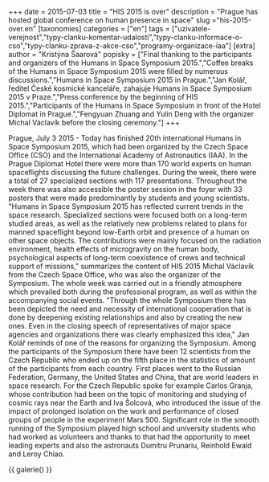 +++
date = 2015-07-03
title = "HIS 2015 is over"
description = "Prague has hosted global conference on human presence in space"
slug ="his-2015-over.en"
[taxonomies]
categories = ["en"]
tags = ["uzivatele-verejnost","typy-clanku-komentar-udalosti","typy-clanku-informace-o-cso","typy-clanku-zprava-z-akce-cso","programy-organizace-iaa"]
[extra]
author = "Kristýna Šaarová"
popisky = ["Final thanking to the participants and organizers of the Humans in Space Symposium 2015.","Coffee breaks of the Humans in Space Symposium 2015 were filled by numerous discussions.","Humans in Space Symposium 2015 in Prague.","Jan Kolář, ředitel České kosmické kanceláře, zahajuje Humans in Space Symposium 2015 v Praze.","Press conference by the beginning of HIS 2015.","Participants of the Humans in Space Symposium in front of the Hotel Diplomat in Prague.","Fengyuan Zhuang and Yulin Deng with the organizer Michal Václavík before the closing ceremony."]
+++

Prague, July 3 2015 - Today has finished 20th international Humans in Space Symposium 2015, which had been organized by the Czech Space Office (CSO) and the International Academy of Astronautics (IAA). In the Prague Diplomat Hotel there were more than 170 world experts on human spaceflights discussing the future challenges. During the week, there were a total of 27 specialized sections with 117 presentations. Throughout the week there was also accessible the poster session in the foyer with 33 posters that were made predominantly by students and young scientists. "Humans in Space Symposium 2015 has reflected current trends in the space research. Specialized sections were focused both on a long-term studied areas, as well as the relatively new problems related to plans for manned spaceflight beyond low-Earth orbit and presence of a human on other space objects. The contributions were mainly focused on the radiation environment, health effects of microgravity on the human body, psychological aspects of long-term coexistence of crews and technical support of missions," summarizes the content of HIS 2015 Michal Václavík from the Czech Space Office, who was also the organizer of the Symposium. The whole week was carried out in a friendly atmosphere which prevailed both during the professional program, as well as within the accompanying social events. "Through the whole Symposium there has been depicted the need and necessity of international cooperation that is done by deepening existing relationships and also by creating the new ones. Even in the closing speech of representatives of major space agencies and organizations there was clearly emphasized this idea," Jan Kolář reminds of one of the reasons for organizing the Symposium. Among the participants of the Symposium there have been 12 scientists from the Czech Republic who ended up on the fifth place in the statistics of amount of the participants from each country. First places went to the Russian Federation, Germany, the United States and China, that are world leaders in space research. For the Czech Republic spoke for example Carlos Granja, whose contribution had been on the topic of monitoring and studying of cosmic rays near the Earth and Iva Šolcová, who introduced the issue of the impact of prolonged isolation on the work and performance of closed groups of people in the experiment Mars 500. Significant role in the smooth running of the Symposium played high school and university students who had worked as volunteers and thanks to that had the opportunity to meet leading experts and also the astronauts Dumitru Prunariu, Reinhold Ewald and Leroy Chiao.

{{ galerie() }}
